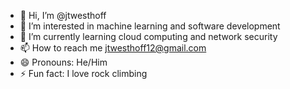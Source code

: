 - 👋 Hi, I’m @jtwesthoff
- 👀 I’m interested in machine learning and software development
- 🌱 I’m currently learning cloud computing and network security
- 📫 How to reach me jtwesthoff12@gmail.com
- 😄 Pronouns: He/Him
- ⚡ Fun fact: I love rock climbing
